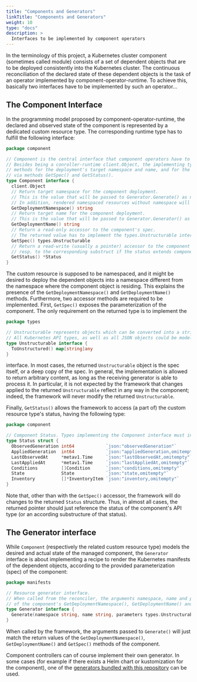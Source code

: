 ```yaml
---
title: "Components and Generators"
linkTitle: "Components and Generators"
weight: 10
type: "docs"
description: >
  Interfaces to be implemented by component operators
---
```


In the terminology of this project, a Kubernetes cluster component (sometimes called module) consists of a set of dependent objects that are to be
deployed consistently into the Kubernetes cluster. The continuous reconciliation of the declared state of these dependent objects is the task of an operator
implemented by component-operator-runtime. To achieve this, basically two interfaces have to be implemented by such an operator...

## The Component Interface

In the programming model proposed by component-operator-runtime, the declared and observed state of the component is represented by a dedicated custom resource type. The corresponding runtime type has to fulfill the following interface:

```go
package component

// Component is the central interface that component operators have to implement.
// Besides being a conroller-runtime client.Object, the implementing type has to expose accessor
// methods for the deployment's target namespace and name, and for the components's spec and status,
// via methods GetSpec() and GetStatus().
type Component interface {
  client.Object
  // Return target namespace for the component deployment.
  // This is the value that will be passed to Generator.Generate() as namespace.
  // In addition, rendered namespaced resources without namespace will be placed in this namespace.
  GetDeploymentNamespace() string
  // Return target name for the component deployment.
  // This is the value that will be passed to Generator.Generator() as name.
  GetDeploymentName() string
  // Return a read-only accessor to the component's spec.
  // The returned value has to implement the types.Unstructurable interface.
  GetSpec() types.Unstructurable
  // Return a read-write (usually a pointer) accessor to the component's status,
  // resp. to the corresponding substruct if the status extends component.Status.
  GetStatus() *Status
}
```

The custom resource is supposed to be namespaced, and it might be desired to deploy the dependent objects into a namespace different from the namespace where the component object is residing. This explains the presence of the `GetDeploymentNamespace()` and `GetDeploymentName()` methods.
Furthermore, two accessor methods are required to be implemented. First, `GetSpec()` exposes the parameterization of the component.
The only requirement on the returned type is to implement the

```go
package types

// Unstructurable represents objects which can be converted into a string-keyed map.
// All Kubernetes API types, as well as all JSON objects could be modelled as Unstructurable objects.
type Unstructurable interface {
  ToUnstructured() map[string]any
}
```

interface. In most cases, the returned `Unstructurable` object is the spec itself, or a deep copy of the spec. In general, the implementation is allowed to return arbitrary content, as long as the receiving generator is able to process it. In particular, it is not expected by the framework that changes applied to the returned `Unstructurable` reflect in any way in the component; indeed, the framework will never modify the returned `Unstructurable`.

Finally, `GetStatus()` allows the framework to access (a part of) the custom resource type's status, having the following type:

```go
package component

// Component Status. Types implementing the Component interface must include this into their status.
type Status struct {
  ObservedGeneration int64            `json:"observedGeneration"`
  AppliedGeneration  int64            `json:"appliedGeneration,omitempty"`
  LastObservedAt     *metav1.Time     `json:"lastObservedAt,omitempty"`
  LastAppliedAt      *metav1.Time     `json:"lastAppliedAt,omitempty"`
  Conditions         []Condition      `json:"conditions,omitempty"`
  State              State            `json:"state,omitempty"`
  Inventory          []*InventoryItem `json:"inventory,omitempty"`
}
```

Note that, other than with the `GetSpec()` accessor, the framework will do changes to the returned `Status` structure.
Thus, in almost all cases, the returned pointer should just reference the status of the component's API type (or an according substructure of that status).

## The Generator interface

While `Component` (respectively the related custom resource type) models the desired and actual state of
the managed component, the `Generator` interface is about implementing a recipe to render the Kubernetes manifests of the
dependent objects, according to the provided parameterization (spec) of the component:

```go
package manifests

// Resource generator interface.
// When called from the reconciler, the arguments namespace, name and parameters will match the return values
// of the component's GetDeploymentNamespace(), GetDeploymentName() and GetSpec() methods, respectively.
type Generator interface {
  Generate(namespace string, name string, parameters types.Unstructurable) ([]client.Object, error)
}
```

When called by the framework, the arguments passed to `Generate()` will just match the return values of the `GetDeploymentNamespace()`, `GetDeploymentName()` and `GetSpec()` methods of the component.

Component controllers can of course implement their own generator. In some cases (for example if there exists a 
Helm chart or kustomization for the component), one of the [generators bundled with this repository](../../generators) can be used.